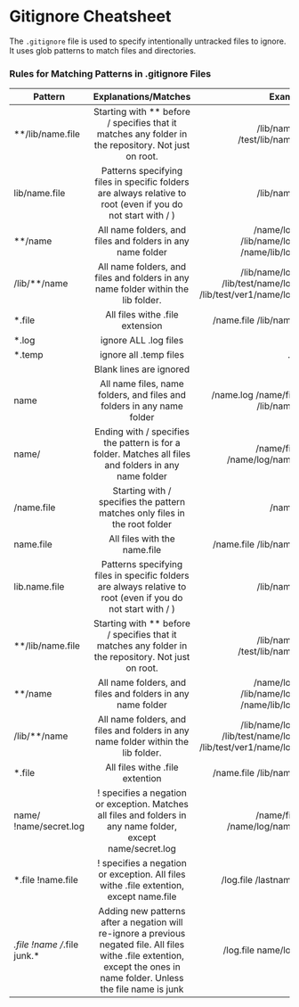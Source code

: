 # Gitignore Cheatsheet

The `.gitignore` file is used to specify intentionally untracked files to ignore. It uses glob patterns to match files and directories.

### Rules for Matching Patterns in .gitignore Files

| Pattern            |                                             Explanations/Matches                                             |                                                                Examples |
| ------------------ | :----------------------------------------------------------------------------------------------------------: | ----------------------------------------------------------------------: |
| \*\*/lib/name.file |    Starting with \*\* before / specifies that it matches any folder in the repository. Not just on root.     |                                      /lib/name.file /test/lib/name.file |
| lib/name.file      | Patterns specifying files in specific folders are always relative to root (even if you do not start with / ) |                                                          /lib/name.file |
| \*\*/name          |                          All name folders, and files and folders in any name folder                          |                    /name/log.file /lib/name/log.file /name/lib/log.file |
| /lib/\*\*/name     |              All name folders, and files and folders in any name folder within the lib folder.               | /lib/name/log.file /lib/test/name/log.file /lib/test/ver1/name/log.file |
| \*.file            |                                       All files withe .file extension                                        |                                               /name.file /lib/name.file |
|*.log   |ignore ALL .log files | .log          |
|*.temp  |ignore all .temp files| .temp         |
|        |Blank lines are ignored |             |
|name   |All name files, name folders, and files and folders in any name folder|    /name.log   /name/file.txt  /lib/name.log   |
|name/  |Ending with / specifies the pattern is for a folder. Matches all files and folders in any name folder| /name/file.txt  /name/log/name.log  | |
|/name.file |Starting with / specifies the pattern matches only files in the root folder|   /name.file   |
|name.file  |All files with the name.file   |   /name.file  /lib/name.file  |
|lib.name.file  |Patterns specifying files in specific folders are always relative to root (even if you do not start with / )  |   /lib/name.file  |
|**/lib/name.file |	Starting with ** before / specifies that it matches any folder in the repository. Not just on root. |	/lib/name.file  /test/lib/name.file|
|**/name |	All name folders, and files and folders in any name folder	|/name/log.file /lib/name/log.file  /name/lib/log.file|
|/lib/**/name	|All name folders, and files and folders in any name folder within the lib folder.	|/lib/name/log.file /lib/test/name/log.file /lib/test/ver1/name/log.file|
|*.file	|All files withe .file extention|	/name.file  /lib/name.file|
|name/  !name/secret.log	|! specifies a negation or exception. Matches all files and folders in any name folder, except name/secret.log|	/name/file.txt /name/log/name.log |
|*.file !name.file	|! specifies a negation or exception. All files withe .file extention, except name.file	|/log.file  /lastname.file |
|*.file !name /*.file junk.*	|Adding new patterns after a negation will re-ignore a previous negated file. All files withe .file extention, except the ones in name folder. Unless the file name is junk	|/log.file name/log.file |
   